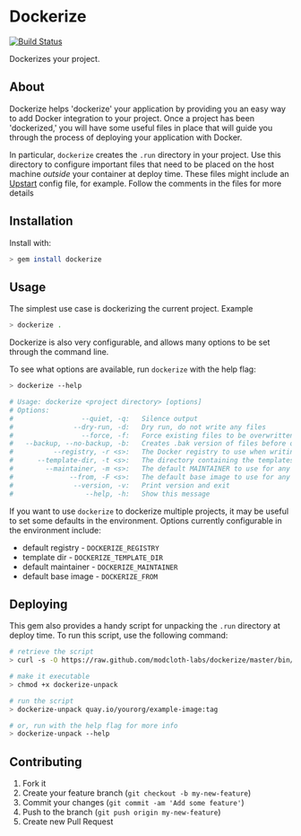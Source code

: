 # Dockerize

[![Build Status](https://travis-ci.org/modcloth-labs/dockerize.png?branch=master)](https://travis-ci.org/modcloth-labs/dockerize)

Dockerizes your project.

## About

Dockerize helps 'dockerize' your application by providing you an easy
way to add Docker integration to your project.  Once a project has been
'dockerized,' you will have some useful files in place that will guide
you through the process of deploying your application with Docker.

In particular, `dockerize` creates the `.run` directory in your project.
Use this directory to configure important files that need to be placed
on the host machine *outside* your container at deploy time.  These
files might include an [Upstart](http://upstart.ubuntu.com/cookbook/)
config file, for example.  Follow the comments in the files for more
details

## Installation

Install with:

```bash
> gem install dockerize
```

## Usage

The simplest use case is dockerizing the current project.  Example

```bash
> dockerize .
```

Dockerize is also very configurable, and allows many options to be set
through the command line.

To see what options are available, run `dockerize` with the help flag:

```bash
> dockerize --help

# Usage: dockerize <project directory> [options]
# Options:
#                 --quiet, -q:   Silence output
#               --dry-run, -d:   Dry run, do not write any files
#                 --force, -f:   Force existing files to be overwritten
#   --backup, --no-backup, -b:   Creates .bak version of files before overwriting them
#          --registry, -r <s>:   The Docker registry to use when writing files
#      --template-dir, -t <s>:   The directory containing the templates to be written
#        --maintainer, -m <s>:   The default MAINTAINER to use for any Dockerfiles written 
#              --from, -F <s>:   The default base image to use for any Dockerfiles written
#               --version, -v:   Print version and exit
#                  --help, -h:   Show this message
```

If you want to use `dockerize` to dockerize multiple projects, it may be
useful to set some defaults in the environment.  Options currently
configurable in the environment include:

* default registry - `DOCKERIZE_REGISTRY`
* template dir - `DOCKERIZE_TEMPLATE_DIR`
* default maintainer - `DOCKERIZE_MAINTAINER`
* default base image - `DOCKERIZE_FROM`

## Deploying

This gem also provides a handy script for unpacking the `.run` directory
at deploy time.  To run this script, use the following command:

```bash
# retrieve the script
> curl -s -O https://raw.github.com/modcloth-labs/dockerize/master/bin/dockerize-unpack

# make it executable
> chmod +x dockerize-unpack

# run the script
> dockerize-unpack quay.io/yourorg/example-image:tag

# or, run with the help flag for more info
> dockerize-unpack --help
```


## Contributing

1. Fork it
2. Create your feature branch (`git checkout -b my-new-feature`)
3. Commit your changes (`git commit -am 'Add some feature'`)
4. Push to the branch (`git push origin my-new-feature`)
5. Create new Pull Request
